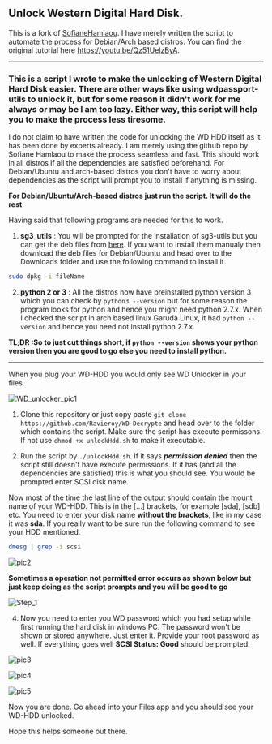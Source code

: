 ## Unlock Western Digital Hard Disk.

This is a fork of [SofianeHamlaou](https://github.com/SofianeHamlaoui/WD-Decrypte). I have merely written the script to automate the process for Debian/Arch based distros. You can find the original tutorial here https://youtu.be/Qz51UelzByA.
 
 ----
### This is a script I wrote to make the unlocking of Western Digital Hard Disk easier. There are other ways like using wdpassport-utils to unlock it, but for some reason it didn't work for me always or may be I am too lazy. Either way, this script will help you to make the process less tiresome. 

I do not claim to have written the code for unlocking the WD HDD itself as it has been done by experts already. I am merely using the github repo by Sofiane Hamlaou to make the process seamless and fast. This should work in all distros if all the dependencies are satisfied beforehand. For Debian/Ubuntu and arch-based distros you don't have to worry about dependencies as the script will prompt you to install if anything is missing.

**For Debian/Ubuntu/Arch-based distros just run the script. It will do the rest**

Having said that following programs are needed for this to work.

1. **sg3_utils** : You will be prompted for the installation of sg3-utils but you can get the deb files from [here](http://sg.danny.cz/sg/sg3_utils.html). If you want to install them manualy then download the deb files for Debian/Ubuntu and head over to the Downloads folder and use the following command to install it.
```bash
sudo dpkg -i fileName 
```
2. **python 2 or 3** : All the distros now have preinstalled python version 3 which you can check by `python3 --version` but for some reason the program looks for python and hence you might need python 2.7.x. When I checked the script in arch based linux Garuda Linux, it had `python --version` and hence you need not install python 2.7.x. 

**TL;DR :So to just cut things short, if `python --version` shows your python version then you are good to go else you need to install python.**

----

When you plug your WD-HDD you would only see WD Unlocker in your files.

![WD_unlocker_pic1](https://user-images.githubusercontent.com/81288438/123912811-20e57900-d99b-11eb-83c9-e3d10dce1e3c.png)


1. Clone this repository or just copy paste `git clone https://github.com/Ravieroy/WD-Decrypte` and head over to the folder which contains the script.  Make sure the script has execute permissons. If not use `chmod +x unlockHdd.sh` to make it executable.


2. Run the script by `./unlockHdd.sh`. If it says ***permission denied*** then the script still doesn't have execute permissions. If it has (and all the dependencies are satisfied) this is what you should see. You would be prompted enter SCSI disk name.

Now most of the time the last line of the output should contain the mount name of your WD-HDD. This is in the [...] brackets, for example [sda], [sdb] etc. You need to enter your disk name **without the brackets**, like in my case it was **sda**. If you really want to be sure run the following command to see your HDD mentioned.

```bash
dmesg | grep -i scsi
```

![pic2](https://user-images.githubusercontent.com/81288438/123913053-673ad800-d99b-11eb-9988-8e314ed643cc.png)


**Sometimes a operation not permitted error occurs as shown below but just keep doing as the script prompts and you will be good to go**

![Step_1](https://user-images.githubusercontent.com/81288438/120518967-c4208e00-c3ef-11eb-8158-40bfe1d05ca0.png)


4. Now you need to enter you WD password which you had setup while first running the hard disk in windows PC. The password won't be shown or stored anywhere. Just enter it. Provide your root password as well. If everything goes well **SCSI Status: Good** should be prompted.

![pic3](https://user-images.githubusercontent.com/81288438/123913696-242d3480-d99c-11eb-92ab-aa23330074dc.png)

![pic4](https://user-images.githubusercontent.com/81288438/123913699-255e6180-d99c-11eb-89d0-d706cbd74283.png)

![pic5](https://user-images.githubusercontent.com/81288438/123913703-25f6f800-d99c-11eb-86a6-5e08e456e7cf.png)


Now you are done. Go ahead into your Files app and you should see your WD-HDD unlocked.

Hope this helps someone out there.
